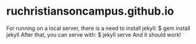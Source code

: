 # ruchristiansoncampus.github.io

For running on a local server, there is a need to install jekyll:
$ gem install jekyll
After that, you can serve with:
$ jekyll serve
And it should work!
